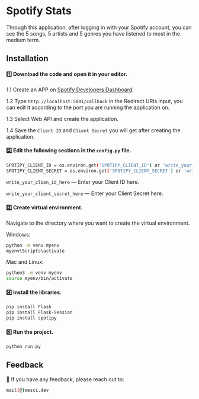 
# Spotify Stats
Through this application, after logging in with your Spotify account, you can see the 5 songs, 5 artists and 5 genres you have listened to most in the medium term.
## Installation

#### 1️⃣ Download the code and open it in your editor.
1.1 Create an APP on [Spotify Developers Dashboard](https://developer.spotify.com/dashboard/).

1.2 Type ```http://localhost:5001/callback``` in the Redirect URIs input, you can edit it according to the port you are running the application on.

1.3 Select Web API and create the application.

1.4 Save the ```Client ID``` and ```Client Secret``` you will get after creating the application.

#### 2️⃣ Edit the following sections in the ```config.py``` file.



```bash 
SPOTIPY_CLIENT_ID = os.environ.get('SPOTIPY_CLIENT_ID') or 'write_your_client_id_here'
SPOTIPY_CLIENT_SECRET = os.environ.get('SPOTIPY_CLIENT_SECRET') or 'write_your_client_secret_here'
```
```write_your_clien_id_here``` — Enter your Client ID here.

```write_your_client_secret_here``` — Enter your Client Secret here.

#### 3️⃣ Create virtual environment.
Navigate to the directory where you want to create the virtual environment.

Windows:
```bash
python -m venv myenv
myenv\Scripts\activate
```
Mac and Linux:
```bash
python3 -m venv myenv
source myenv/bin/activate
```

#### 4️⃣ Install the libraries.
```bash
pip install Flask
pip install Flask-Session
pip install spotipy
```

#### 5️⃣ Run the project.
```bash
python run.py
```
## Feedback

📨 If you have any feedback, please reach out to:
```bash 
mail(@)mesci.dev
```